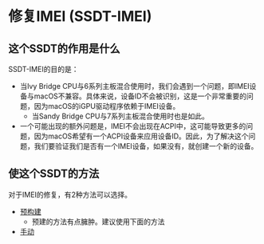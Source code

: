 # 修复IMEI (SSDT-IMEI)

## 这个SSDT的作用是什么

SSDT-IMEI的目的是：

* 当Ivy Bridge CPU与6系列主板混合使用时，我们会遇到一个问题，即IMEI设备与macOS不兼容。具体来说，设备ID不会被识别，这是一个非常重要的问题，因为macOS的iGPU驱动程序依赖于IMEI设备。
  * 当Sandy Bridge CPU与7系列主板混合使用时也是如此。
* 一个可能出现的额外问题是，IMEI不会出现在ACPI中，这可能导致更多的问题，因为macOS希望有一个ACPI设备来应用设备ID。因此，为了解决这个问题，我们要验证我们是否有一个IMEI设备，如果没有，就创建一个新的设备。

## 使这个SSDT的方法

对于IMEI的修复，有2种方法可以选择。

* [预构建](/Universal/imei-methods/prebuilt.md)
  * 预建的方法有点臃肿。建议使用下面的方法
* [手动](/Universal/imei-methods/manual.md)
